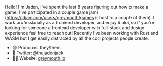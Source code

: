 Hello! I'm Jaden, I've spent the last 8 years figuring out how to make a game; I've participated in a couple game jams (https://ldjam.com/users/greymouth/games is host to a couple of them). I work professionally as a frontend developer, and enjoy it alot, so if you're looking for someone a frontend developer with full-stack and design experience feel free to reach out! Recently I've been working with Rust and WASM but I get easily distracted by all the cool projects people create.

- 😄 Pronouns: they/them
- 🐤 Twitter: [@thejadenjack](https://twitter.com/thejadenjack)
- 👩‍💻 Website: [greymouth.io](http://greymouth.io)
